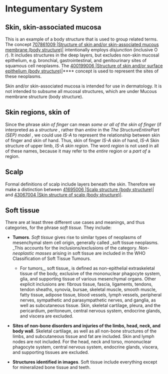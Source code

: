 # Integumentary System

## Skin, skin-associated mucosa

This is an example of a body structure that is used to group related terms. The concept [ 707861009 |Structure of skin and/or skin-associated mucous membrane (body structure)|](http://snomed.info/id/707861009) intentionally employs  _disjunction_ (inclusive O _r_). It includes structures in the deep layers, but excludes non-skin mucosal epithelium, e.g. bronchial, gastrointestinal, and genitourinary sites of squamous cell neoplasms. The [400199006 |Structure of skin and/or surface epithelium (body structure)|](http://snomed.info/id/400199006)**** concept is used to represent the sites of these neoplasms. 

Skin and/or skin-associated mucosa is intended for use in dermatology. It is not intended to subsume all mucosal structures, which are under Mucous membrane structure (body structure).

## Skin regions, skin of <named body part>

Since the phrase  _skin of finger_ can mean  _some or all of the skin of finger_ (if interpreted as a  _structure_ , rather than  _entire_ in the  _The StructureEntirePart (SEP) model_ , we could use  _IS-A_ to represent the relationship between skin of finger and skin of hand. Thus, skin of finger  _IS-A_ skin of hand,  _IS-A_ Skin structure of upper limb,  _IS-A_  _skin region_. The word  _region_ is not used in all of these names, because it may refer to the  _entire_ region or a  _part of_ a region.

## Scalp

Formal definitions of scalp include layers beneath the skin. Therefore we make a distinction between [ 41695006 |Scalp structure (body structure)|](http://snomed.info/id/41695006) and [ 43067004 |Skin structure of scalp (body structure)|](http://snomed.info/id/43067004).

## Soft tissue

There are at least three different use cases and meanings, and thus categories, for the phrase  _soft tissue._ They include:

  * **Tumors**.  _Soft tissue_ gives rise to similar types of neoplasms of mesenchymal stem cell origin, generally called  _soft tissue neoplasms. _This accounts for the inclusions/exclusions of the category.  _Non-neoplastic masses_ arising in soft tissue are included in the WHO Classification of Soft Tissue Tumours. 
    * For tumors,_ soft tissue_ is defined as non-epithelial extraskeletal tissue of the body, exclusive of the mononuclear phagocyte system, glia, and supporting tissue of various mesenchymal organs. Other explicit inclusions are: fibrous tissue, fascia, ligaments, tendons, tendon sheaths, synovia, bursae, skeletal muscle, smooth muscle, fatty tissue, adipose tissue, blood vessels, lymph vessels, peripheral nerves, sympathetic and parasympathetic nerves, and ganglia, as well as subcutaneous tissue. Skin, skeletal cartilage, pleura, and the pericardium, peritoneum, central nervous system, endocrine glands, and viscera are excluded.

  * **Sites of non-bone disorders and injuries of the limbs, head, neck, and body wall**. Skeletal cartilage, as well as all non-bone structures of the limbs, and subcutaneous tissue and fat are included. Skin and lymph nodes are not included. For the head, neck and torso, mononuclear phagocyte system, central nervous system, endocrine glands, viscera, and supporting tissues are excluded.
  * **Structures identified in images**. Soft tissue include everything except for mineralized bone tissue and teeth.

